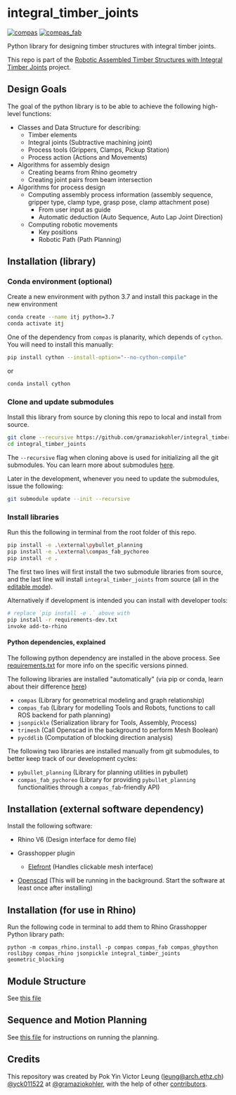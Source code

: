 # integral_timber_joints

<a href="https://github.com/compas-dev/compas" rel="compas">![compas](https://img.shields.io/badge/compas->=1.0,<2.0-blue)</a>
<a href="https://github.com/compas-dev/compas_fab" rel="compas_fab">![compas_fab](https://img.shields.io/badge/compas__fab->=0.16,<0.17-ff69b4)</a>

Python library for designing timber structures with integral timber joints.

This repo is part of the [Robotic Assembled Timber Structures with Integral Timber Joints](https://github.com/gramaziokohler/integral_timber_joints) project.

## Design Goals

The goal of the python library is to be able to achieve the following high-level functions:

- Classes and Data Structure for describing:
  - Timber elements
  - Integral joints (Subtractive machining joint)
  - Process tools (Grippers, Clamps, Pickup Station)
  - Process action (Actions and Movements)
- Algorithms for assembly design
  - Creating beams from Rhino geometry
  - Creating joint pairs from beam intersection
- Algorithms for process design
  - Computing assembly process information (assembly sequence, gripper type, clamp type, grasp pose, clamp attachment pose)
    - From user input as guide
    - Automatic deduction (Auto Sequence, Auto Lap Joint Direction)
  - Computing robotic movements
    - Key positions
    - Robotic Path (Path Planning)

## Installation (library)

### Conda environment (optional)

Create a new environment with python 3.7 and install this package in the new environment

```bash
conda create --name itj python=3.7
conda activate itj
```

One of the dependency from `compas` is planarity, which depends of `cython`. You will need to install this manually:

```bash
pip install cython --install-option="--no-cython-compile"
```

or

```bash
conda install cython
```

### Clone and update submodules

Install this library from source by cloning this repo to local and install from source.

```bash
git clone --recursive https://github.com/gramaziokohler/integral_timber_joints.git
cd integral_timber_joints
```

The `--recursive` flag when cloning above is used for initializing all the git submodules. You can learn more about submodules [here](https://git-scm.com/book/en/v2/Git-Tools-Submodules).

Later in the development, whenever you need to update the submodules, issue the following:

```bash
git submodule update --init --recursive
```

### Install libraries

Run this the following in terminal from the root folder of this repo.

```bash
pip install -e .\external\pybullet_planning
pip install -e .\external\compas_fab_pychoreo
pip install -e .
```

The first two lines will first install the two submodule libraries from source, and the last line will install `integral_timber_joints` from source (all in the [editable mode](https://pip.pypa.io/en/stable/reference/pip_install/#install-editable)).

<!-- Note that there maybe error message from `pip` indicating version incompatibility of `compas` with `compas_fab`, this is fine.  -->

Alternatively if development is intended you can install with developer tools:

```bash
# replace `pip install -e .` above with
pip install -r requirements-dev.txt
invoke add-to-rhino
```

#### Python dependencies, explained

The following python dependency are installed in the above process. See [requirements.txt](https://github.com/gramaziokohler/integral_timber_joints/blob/master/requirements.txt) for more info on the specific versions pinned.

The following libraries are installed "automatically" (via pip or conda, learn about their difference [here](https://www.anaconda.com/blog/understanding-conda-and-pip#:~:text=Pip%20installs%20Python%20packages%20whereas,software%20written%20in%20any%20language.&text=Another%20key%20difference%20between%20the,the%20packages%20installed%20in%20them.))
- `compas` (Library for geometrical modeling and graph relationship)
- `compas_fab` (Library for modelling Tools and Robots, functions to call ROS backend for path planning)
- `jsonpickle` (Serialization library for Tools, Assembly, Process)
- `trimesh` (Call Openscad in the background to perform Mesh Boolean)
- `pycddlib` (Computation of blocking direction analysis)

The following two libraries are installed manually from git submodules, to better keep track of our development cycles:
- `pybullet_planning` (Library for planning utilities in pybullet)
- `compas_fab_pychoreo` (Library for providing `pybullet_planning` functionalities through a `compas_fab`-friendly API)

## Installation (external software dependency)

Install the following software:

- Rhino V6 (Design interface for demo file)
- Grasshopper plugin
  - [Elefront](https://www.food4rhino.com/app/elefront) (Handles clickable mesh interface)

- [Openscad](https://www.openscad.org/downloads.html) (This will be running in the background. Start the software at least once after installing)

## Installation (for use in Rhino)

Run the following code in terminal to add them to Rhino Grasshopper Python library path:

```
python -m compas_rhino.install -p compas compas_fab compas_ghpython roslibpy compas_rhino jsonpickle integral_timber_joints geometric_blocking
```

## Module Structure

See [this file](src/integral_timber_joints/Module_Structure.md)

## Sequence and Motion Planning

See [this file](./planning_instructions.md) for instructions on running the planning.

Credits
-------------

This repository was created by Pok Yin Victor Leung (<leung@arch.ethz.ch>) [@yck011522](https://github.com/yck011522) at [@gramaziokohler](https://github.com/gramaziokohler), with the help of other [contributors](https://github.com/gramaziokohler/integral_timber_joints/blob/master/AUTHORS.rst).



